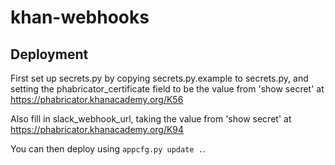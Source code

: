 # khan-webhooks

## Deployment

First set up secrets.py by copying secrets.py.example to secrets.py,
and setting the phabricator_certificate field to be the value from
'show secret' at
    https://phabricator.khanacademy.org/K56

Also fill in slack_webhook_url, taking the value from 'show secret' at
    https://phabricator.khanacademy.org/K94

You can then deploy using `appcfg.py update .`.
